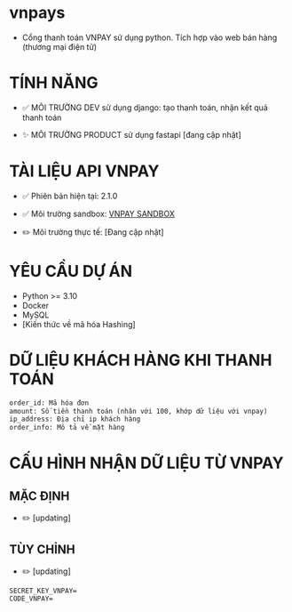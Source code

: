 # vnpays

- Cổng thanh toán VNPAY sử dụng python. Tích hợp vào web bán hàng (thương mại điện tử)

# TÍNH NĂNG

- ✅ MÔI TRƯỜNG DEV sử dụng django: tạo thanh toán, nhận kết quả thanh toán

- ✨ MÔI TRƯỜNG PRODUCT sử dụng fastapi [đang cập nhật]

# TÀI LIỆU API VNPAY

- ✅ Phiên bản hiện tại: 2.1.0  

- ✅ Môi trường sandbox: [VNPAY SANDBOX](https://sandbox.vnpayment.vn/apis/docs/thanh-toan-pay/pay.html)

- ✏️ Môi trường thực tế: [Đang cập nhật]

# YÊU CẦU DỰ ÁN

- Python >= 3.10
- Docker
- MySQL
- [Kiến thức về mã hóa Hashing]


# DỮ LIỆU KHÁCH HÀNG KHI THANH TOÁN

```txt
order_id: Mã hóa đơn
amount: Số tiền thanh toán (nhân với 100, khớp dữ liệu với vnpay)
ip_address: Địa chỉ ip khách hàng
order_info: Mô tả về mặt hàng
```

# CẤU HÌNH NHẬN DỮ LIỆU TỪ VNPAY

## MẶC ĐỊNH

- ✏️ [updating]

## TÙY CHỈNH

- ✏️ [updating]


```.env
SECRET_KEY_VNPAY=
CODE_VNPAY=
```
